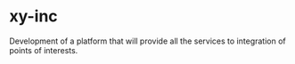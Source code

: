 # xy-inc
Development of a platform that will provide all the services to integration of points of interests.
